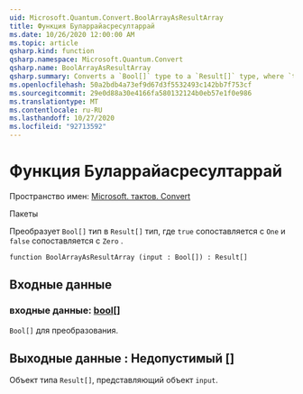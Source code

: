 ```yaml
---
uid: Microsoft.Quantum.Convert.BoolArrayAsResultArray
title: Функция Буларрайасресултаррай
ms.date: 10/26/2020 12:00:00 AM
ms.topic: article
qsharp.kind: function
qsharp.namespace: Microsoft.Quantum.Convert
qsharp.name: BoolArrayAsResultArray
qsharp.summary: Converts a `Bool[]` type to a `Result[]` type, where `true` is mapped to `One` and `false` is mapped to `Zero`.
ms.openlocfilehash: 50a2bdb4a73ef9d67d3f5532493c142bb7f753cf
ms.sourcegitcommit: 29e0d88a30e4166fa580132124b0eb57e1f0e986
ms.translationtype: MT
ms.contentlocale: ru-RU
ms.lasthandoff: 10/27/2020
ms.locfileid: "92713592"
---
```

# <a name="boolarrayasresultarray-function"></a>Функция Буларрайасресултаррай

Пространство имен: [Microsoft. тактов. Convert](xref:Microsoft.Quantum.Convert)

Пакеты [](https://nuget.org/packages/)


Преобразует `Bool[]` тип в `Result[]` тип, где `true` сопоставляется с `One` и `false` сопоставляется с `Zero` .

```qsharp
function BoolArrayAsResultArray (input : Bool[]) : Result[]
```


## <a name="input"></a>Входные данные

### <a name="input--bool"></a>входные данные: [bool](xref:microsoft.quantum.lang-ref.bool)[]

`Bool[]` для преобразования.



## <a name="output--__invalidresult__"></a>Выходные данные __: <Result> Недопустимый__ []

Объект типа `Result[]`, представляющий объект `input`.